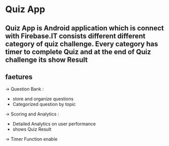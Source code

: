   # Quiz App
## Quiz App is Android application which is connect with Firebase.IT consists different different category of quiz challenge. Every category has timer to complete Quiz and at the end of Quiz challenge its show Result 

## faetures
-> Question Bank :
* store and organize questions 
* Categorized question by topic
  
-> Scoring and Analytics :
* Detailed Analytics on user performance
* shows Quiz Result
  
-> Timer Function enable
